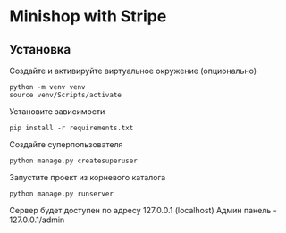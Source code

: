 # Minishop with Stripe

## Установка
Создайте и активируйте виртуальное окружение (опционально)
```
python -m venv venv
source venv/Scripts/activate
```

Установите зависимости
```
pip install -r requirements.txt
```

Создайте суперпользователя
```
python manage.py createsuperuser
```

Запустите проект из корневого каталога
```
python manage.py runserver
```

Сервер будет доступен по адресу 127.0.0.1 (localhost)
Админ панель - 127.0.0.1/admin
